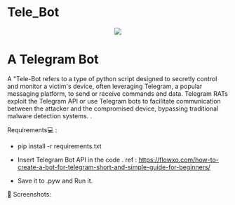 # Tele_Bot
<p align="center">
  <img  src=


>
</p>



# A Telegram Bot
A "Tele-Bot refers to a type of python script designed to secretly control and monitor a victim's device, often leveraging Telegram, a popular messaging platform, to send or receive commands and data. Telegram RATs exploit the Telegram API or use Telegram bots to facilitate communication between the attacker and the compromised device, bypassing traditional malware detection systems. .

Requirements💻 :

- pip install -r requirements.txt 

- Insert Telegram Bot API in the code . ref : https://flowxo.com/how-to-create-a-bot-for-telegram-short-and-simple-guide-for-beginners/

- Save it to .pyw and Run it.


🌌 Screenshots:

<p align="center">
  <img width="800" height="500" src="https://user-images.githubusercontent.com/83410938/167088908-197a086a-2

</p>
